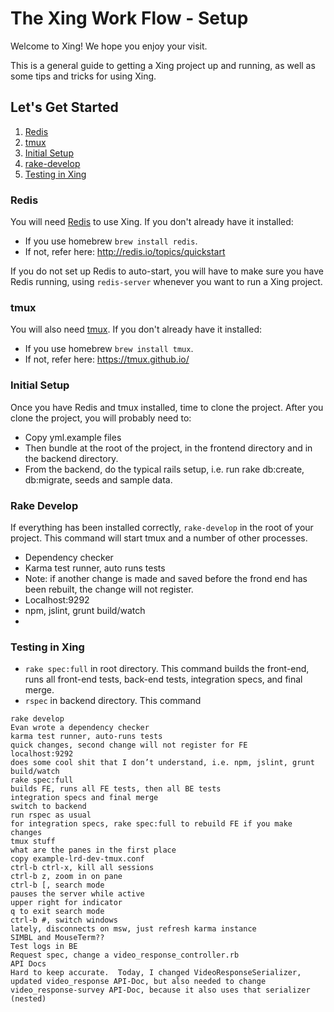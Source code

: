 # The Xing Work Flow - Setup
Welcome to Xing! We hope you enjoy your visit.

This is a general guide to getting a Xing project up and running, as well as some tips and tricks for using Xing.

## Let's Get Started
1. [Redis](#redis)
2. [tmux](#tmux)
3. [Initial Setup](#setup)
4. [rake-develop](#rake)
5. [Testing in Xing](#testing)

### <a name="redis"></a>Redis
You will need [Redis](http://redis.io/) to use Xing.
If you don't already have it installed:
* If you use homebrew ```brew install redis```.
* If not, refer here: http://redis.io/topics/quickstart

If you do not set up Redis to auto-start, you will have to make sure you have Redis running, using ```redis-server``` whenever you want to run a Xing project.

### <a name="tmux"></a>tmux
You will also need [tmux](https://tmux.github.io/).
If you don't already have it installed:
* If you use homebrew ```brew install tmux```.
* If not, refer here: https://tmux.github.io/

### <a name="setup"></a>Initial Setup
Once you have Redis and tmux installed, time to clone the project.  After you clone the project, you will probably need to:
* Copy yml.example files
* Then bundle at the root of the project, in the frontend directory and in the backend directory.
* From the backend, do the typical rails setup, i.e. run rake db:create, db:migrate, seeds and sample data.

### <a name="rake-develop"></a>Rake Develop
If everything has been installed correctly, ```rake-develop``` in the root of your project. This command will start tmux and a number of other processes.
* Dependency checker
* Karma test runner, auto runs tests
* Note: if another change is made and saved before the frond end has been rebuilt, the change will not register.
* Localhost:9292
* npm, jslint, grunt build/watch
* 
### <a name="testing"></a>Testing in Xing
* ```rake spec:full``` in root directory. This command builds the front-end, runs all front-end tests, back-end tests, integration specs, and final merge.
* ```rspec``` in backend directory. This command 

```
rake develop
Evan wrote a dependency checker
karma test runner, auto-runs tests
quick changes, second change will not register for FE
localhost:9292
does some cool shit that I don’t understand, i.e. npm, jslint, grunt build/watch
rake spec:full
builds FE, runs all FE tests, then all BE tests
integration specs and final merge
switch to backend
run rspec as usual
for integration specs, rake spec:full to rebuild FE if you make changes
tmux stuff
what are the panes in the first place
copy example-lrd-dev-tmux.conf
ctrl-b ctrl-x, kill all sessions
ctrl-b z, zoom in on pane
ctrl-b [, search mode
pauses the server while active
upper right for indicator
q to exit search mode
ctrl-b #, switch windows
lately, disconnects on msw, just refresh karma instance
SIMBL and MouseTerm??
Test logs in BE
Request spec, change a video_response_controller.rb
API Docs
Hard to keep accurate.  Today, I changed VideoResponseSerializer, updated video_response API-Doc, but also needed to change video_response-survey API-Doc, because it also uses that serializer (nested)
```
